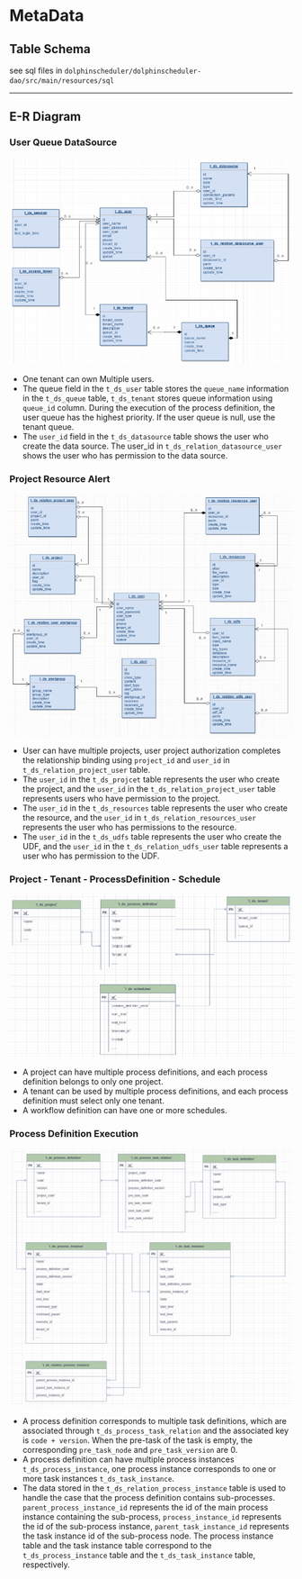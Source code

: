 # MetaData

## Table Schema
see sql files in `dolphinscheduler/dolphinscheduler-dao/src/main/resources/sql`


---

## E-R Diagram

### User Queue DataSource

![image.png](../../../img/metadata-erd/user-queue-datasource.png)

- One tenant can own Multiple users.
- The queue field in the `t_ds_user` table stores the `queue_name` information in the `t_ds_queue` table, `t_ds_tenant` stores queue information using `queue_id` column. During the execution of the process definition, the user queue has the highest priority. If the user queue is null, use the tenant queue.
- The `user_id` field in the `t_ds_datasource` table shows the user who create the data source. The user_id in `t_ds_relation_datasource_user` shows the user who has permission to the data source.
  
### Project Resource Alert

![image.png](../../../img/metadata-erd/project-resource-alert.png)

- User can have multiple projects, user project authorization completes the relationship binding using `project_id` and `user_id` in `t_ds_relation_project_user` table.
- The `user_id` in the `t_ds_projcet` table represents the user who create the project, and the `user_id` in the `t_ds_relation_project_user` table represents users who have permission to the project.
- The `user_id` in the `t_ds_resources` table represents the user who create the resource, and the `user_id` in `t_ds_relation_resources_user` represents the user who has permissions to the resource.
- The `user_id` in the `t_ds_udfs` table represents the user who create the UDF, and the `user_id` in the `t_ds_relation_udfs_user` table represents a user who has permission to the UDF.

### Project - Tenant - ProcessDefinition - Schedule
![image.png](../../../img/metadata-erd/project_tenant_process_definition_schedule.png)

- A project can have multiple process definitions, and each process definition belongs to only one project.
- A tenant can be used by multiple process definitions, and each process definition must select only one tenant.
- A workflow definition can have one or more schedules.

### Process Definition Execution
![image.png](../../../img/metadata-erd/process_definition.png)

- A process definition corresponds to multiple task definitions, which are associated through `t_ds_process_task_relation` and the associated key is `code + version`. When the pre-task of the task is empty, the corresponding `pre_task_node` and `pre_task_version` are 0.
- A process definition can have multiple process instances `t_ds_process_instance`, one process instance corresponds to one or more task instances `t_ds_task_instance`.
- The data stored in the `t_ds_relation_process_instance` table is used to handle the case that the process definition contains sub-processes. `parent_process_instance_id` represents the id of the main process instance containing the sub-process, `process_instance_id` represents the id of the sub-process instance, `parent_task_instance_id` represents the task instance id of the sub-process node. The process instance table and the task instance table correspond to the `t_ds_process_instance` table and the `t_ds_task_instance` table, respectively.